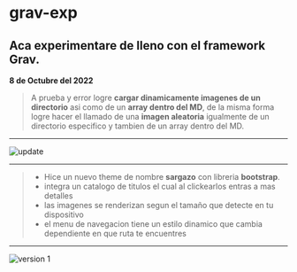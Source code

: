 # grav-exp  
## Aca experimentare de lleno con el framework Grav.

**8 de Octubre del 2022**
> A prueba y error logre **cargar dinamicamente imagenes de un directorio** asi como de un **array dentro del MD**, de la misma forma logre hacer el llamado de una **imagen aleatoria** igualmente de un directorio especifico y tambien de un array dentro del MD.
***
 ![update](https://user-images.githubusercontent.com/69363473/194727908-cb55505b-2e75-421c-9b08-aa820005d75b.jpg)
***
> + Hice un nuevo theme de nombre **sargazo** con libreria **bootstrap**.
> + integra un catalogo de titulos el cual al clickearlos entras a mas detalles
> + las imagenes se renderizan segun el tamaño que detecte en tu dispositivo
> + el menu de navegacion tiene un estilo dinamico que cambia dependiente en que ruta te encuentres
***
 ![version 1](https://user-images.githubusercontent.com/69363473/194722856-c6ea8832-9d23-4891-951c-6b4db1a298e7.gif)
